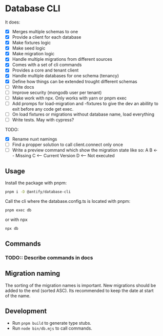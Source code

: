 # Database CLI

It does:
- [x] Merges multiple schemas to one
- [x] Provide a client for each database
- [x] Make fixtures logic
- [x] Make seed logic
- [x] Make migration logic
- [x] Handle multiple migrations from different sources
- [x] Comes with a set of cli commands
- [x] Provides a core and tenant client
- [x] Handle multiple databases for one schema (tenancy)
- [x] Define how things can be extended trought different schemas
- [ ] Write docs
- [ ] Improve security (mongodb user per tenant)
- [ ] Make work with npx. Only works with yarn or pnpm exec
- [ ] Add promps for load-migration and -fixtures to give the dev an abillity to exit before 
any code get exec.
- [ ] On load fixtures or migrations without database name, load everything
- [ ] Write tests. May with cypress?

TODO:
- [x] Rename nuxt namings
- [ ] Find a propper solution to call client.connect only once
- [ ] Write a preview command which show the migration state like so:
A
B <-- Missing
C <-- Current Version
D <-- Not executed

## Usage

Install the package with pnpm:

```bash
pnpm i -D @antify/database-cli
```

Call the cli where the database.config.ts is located with pnpm:

```bash
pnpm exec db
```

or with npx

```bash
npx db
```

## Commands

### TODO:: Describe commands in docs

## Migration naming

The sorting of the migration names is important. New migrations should be added to the end (sorted ASC).
Its recommended to keep the date at start of the name.

## Development

- Run `pnpm build` to generate type stubs.
- Run `node bin/db.mjs` to call commands.
